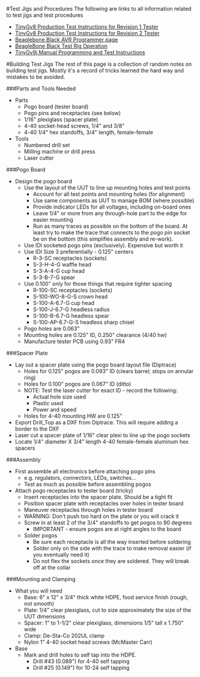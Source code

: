 #Test Jigs and Procedures
The following are links to  all information related to test jigs and test procedures

* [TinyGv8 Production Test Instructions for Revision 1 Tester](https://github.com/synthetos/TinyG/wiki/TinyGv8-Production-Test-Instructions-for-Revision-1-Tester)
* [TinyGv8 Production Test Instructions for Revision 2 Tester](https://github.com/synthetos/TinyG/wiki/TinyGv8-Production-Test-Instructions-for-Revision-2-Tester)
* [Beaglebone Black AVR Programmer page](https://github.com/synthetos/TinyG/wiki/BeagleBone-Black-AVR-Programmer)
* [BeagleBone Black Test Rig Operation](https://github.com/synthetos/TinyG/wiki/BeagleBone-Black-Test-Rig-Operation)
* [TinyGv9j Manual Programming and Test Instructions](https://github.com/synthetos/TinyG/wiki/TinyGv9j-Manual-Programming-and-Test-Instructions)

#Building Test Jigs
The rest of this page is a collection of random notes on building test jigs. Mostly it's a record of tricks learned the hard way and mistakes to be avoided.

###Parts and Tools Needed
* Parts
  * Pogo board (tester board)
  * Pogo pins and receptacles (see below)
  * 1/16" plexiglass (spacer plate)
  * 4-40 socket-head screws, 1/4" and 3/8"
  * 4-40 1/4" hex standoffs, 3/4" length, female-female
* Tools
  * Numbered drill set
  * Milling machine or drill press
  * Laser cutter

###Pogo Board
* Design the pogo board
  * Use the layout of the UUT to line up mounting holes and test points
    * Account for all test points and mounting holes (for alignment)
    * Use same components as UUT to manage BOM (where possible)
    * Provide indicator LEDs for all voltages, including on-board ones
    * Leave 1/4" or more from any through-hole part to the edge for easier mounting
    * Run as many traces as possible on the bottom of the board. At least try to make the trace that connects to the pogo pin socket be on the bottom (this simplifies assembly and re-work).
  * Use IDI socketed pogo pins (exclusively). Expensive but worth it
  * Use IDI Size 3 preferentially - 0.125" centers
    * R-3-SC receptacles (sockets)
    * S-3-H-4-G waffle head
    * S-3-A-4-G cup head
    * S-3-B-7-G spear
  * Use 0.100" only for those things that require tighter spacing
    * R-100-SC receptacles (sockets)
    * S-100-WO-8-G-S crown head
    * S-100-A-6.7-G cup head
    * S-100-J-6.7-G headless radius
    * S-100-B-6.7-G headless spear
    * S-100-AP-6.7-G-S headless sharp chisel
  * Pogo holes are 0.063"
  * Mounting holes are 0.125" ID, 0.250" clearance (4/40 hw)
  * Manufacture tester PCB using 0.93" FR4

###Spacer Plate
* Lay out a spacer plate using the pogo board layout file (Diptrace)
  * Holes for 0.125" pogos are 0.093" ID (clears barrel; stops on annular ring)
  * Holes for 0.100" pogos are 0.067" ID (ditto)
  * NOTE: Test the laser cutter for exact ID - record the following:
    * Actual hole size used
    * Plastic used
    * Power and speed
  * Holes for 4-40 mounting HW are 0.125"
* Export Drill_Top as a DXF from Diptrace. This will require adding a border to the DXF
* Laser cut a spacer plate of 1/16" clear plexi to line up the pogo sockets
* Locate 1/4" diameter X 3/4" length 4-40 female-female aluminum hex spacers

###Assembly
* First assemble all electronics before attaching pogo pins 
  * e.g. regulators, connectors, LEDs, switches...
  * Test as much as possible before assembling pogos
* Attach pogo receptacles to tester board (tricky)
  * Insert receptacles into the spacer plate. Should be a tight fit
  * Position spacer plate with receptacles over holes in tester board
  * Maneuver receptacles through holes in tester board
  * WARNING: Don't push too hard on the plate or you will crack it
  * Screw in at least 2 of the 3/4" standoffs to get pogos to 90 degrees
    * IMPORTANT - ensure pogos are at right angles to the board
  * Solder pogos
    * Be sure each receptacle is all the way inserted before soldering
    * Solder only on the side with the trace to make removal easier (if you eventually need it)
    * Do not flex the sockets once they are soldered. They will break off at the collar

###Mounting and Clamping
* What you will need
  * Base: 6" x 12" x 3/4" thick white HDPE, food service finish (rough, not smooth)
  * Plate: 1/4" clear plexiglass, cut to size approximately the size of the UUT dimensions
  * Spacer: 1" to 1-1/2" clear plexiglass, dimensions 1/5" tall x 1.750" wide
  * Clamp: De-Sta-Co 202UL clamp
  * Nylon 1" 4-40 socket head screws (McMaster Carr)
* Base
  * Mark and drill holes to self tap into the HDPE. 
    * Drill #43 (0.089") for 4-40 self tapping
    * Drill #25 (0.149") for 10-24 self tapping

 
